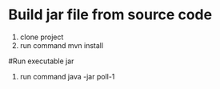 # Build jar file from source code
1) clone project
2) run command mvn install

#Run executable jar
1) run command java -jar poll-1
